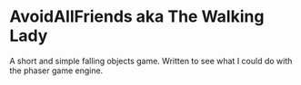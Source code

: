 # AvoidAllFriends aka The Walking Lady
A short and simple falling objects game. Written to see what I could do with the phaser game engine.
